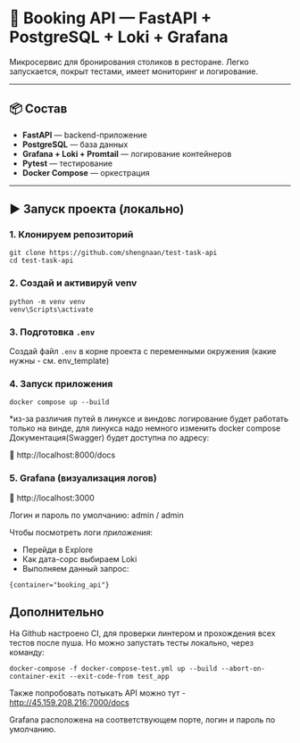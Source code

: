 # 🚀 Booking API — FastAPI + PostgreSQL + Loki + Grafana

Микросервис для бронирования столиков в ресторане. Легко запускается, покрыт тестами, имеет мониторинг и логирование.

---

## 📦 Состав

- **FastAPI** — backend-приложение
- **PostgreSQL** — база данных
- **Grafana + Loki + Promtail** — логирование контейнеров
- **Pytest** — тестирование
- **Docker Compose** — оркестрация

---

## ▶️ Запуск проекта (локально)

### 1. Клонируем репозиторий

```
git clone https://github.com/shengnaan/test-task-api
cd test-task-api
```

### 2. Создай и активируй venv

```
python -m venv venv
venv\Scripts\activate
```

### 3. Подготовка `.env`

Создай файл `.env` в корне проекта с переменными окружения (какие нужны - см. env_template)

### 4. Запуск приложения

```
docker compose up --build
```

*из-за различия путей в линуксе и виндовс логирование будет работать только на винде, для линукса надо немного изменить docker compose
Документация(Swagger) будет доступна по адресу:

📌 http://localhost:8000/docs

### 5. Grafana (визуализация логов)

📌 http://localhost:3000

Логин и пароль по умолчанию: admin / admin

Чтобы посмотреть логи *приложения*:
 * Перейди в Explore
 * Как дата-сорс выбираем Loki
 * Выполняем данный запрос:

```
{container="booking_api"}
```

## Дополнительно

На Github настроено CI, для проверки линтером и прохождения всех тестов после пуша.
Но можно запустать тесты локально, через команду:
```
docker-compose -f docker-compose-test.yml up --build --abort-on-container-exit --exit-code-from test_app
```

Также попробовать потыкать API можно тут - http://45.159.208.216:7000/docs

Grafana расположена на соответствующем порте, логин и пароль по умолчанию.
